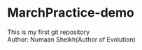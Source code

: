 # MarchPractice-demo
This is my first git repository
<br>
Author: Numaan Sheikh(Author of Evolution)